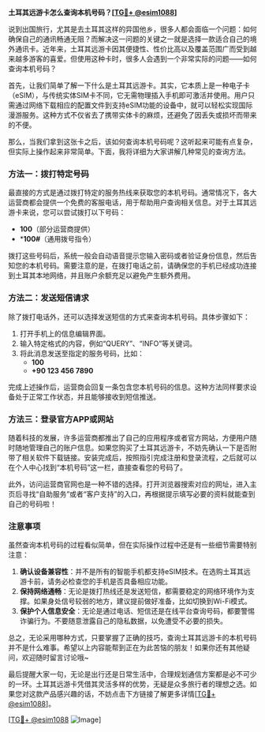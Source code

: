 **土耳其远游卡怎么查询本机号码？[[TG💪+ @esim1088](https://t.me/s/esim1088)]**

说到出国旅行，尤其是去土耳其这样的异国他乡，很多人都会面临一个问题：如何确保自己的通讯畅通无阻？而解决这一问题的关键之一就是选择一款适合自己的境外通讯卡。近年来，土耳其远游卡因其便捷性、性价比高以及覆盖范围广而受到越来越多游客的喜爱。但使用这种卡时，很多人会遇到一个非常实际的问题——如何查询本机号码？

首先，让我们简单了解一下什么是土耳其远游卡。其实，它本质上是一种电子卡（eSIM），与传统实体SIM卡不同，它无需物理插入手机即可激活并使用。用户只需通过网络下载相应的配置文件到支持eSIM功能的设备中，就可以轻松实现国际漫游服务。这种方式不仅省去了携带实体卡的麻烦，还避免了因丢失或损坏而带来的不便。

那么，当我们拿到这张卡之后，该如何查询本机号码呢？这听起来可能有点复杂，但实际上操作起来非常简单。下面，我将详细为大家讲解几种常见的查询方法。

### 方法一：拨打特定号码

最直接的方式是通过拨打特定的服务热线来获取您的本机号码。通常情况下，各大运营商都会提供一个免费的客服电话，用于帮助用户查询相关信息。对于土耳其远游卡来说，您可以尝试拨打以下号码：

- **100**（部分运营商提供）
- ***100#**（通用拨号指令）

拨打这些号码后，系统一般会自动语音提示您输入密码或者验证身份信息，然后告知您的本机号码。需要注意的是，在拨打电话之前，请确保您的手机已经成功连接到土耳其本地网络，并且账户余额充足以避免产生额外费用。

### 方法二：发送短信请求

除了拨打电话外，还可以选择发送短信的方式来查询本机号码。具体步骤如下：

1. 打开手机上的信息编辑界面。
2. 输入特定格式的内容，例如“QUERY”、“INFO”等关键词。
3. 将此消息发送至指定的服务号码，比如：
   - **100**
   - **+90 123 456 7890**

完成上述操作后，运营商会回复一条包含您本机号码的信息。这种方法同样要求设备处于正常工作状态，并且能够接收到短信推送。

### 方法三：登录官方APP或网站

随着科技的发展，许多运营商都推出了自己的应用程序或者官方网站，方便用户随时随地管理自己的账户信息。如果您购买了土耳其远游卡，不妨先确认一下是否附带了相关软件下载链接。安装完成后，按照指引完成注册和登录流程，之后就可以在个人中心找到“本机号码”这一栏，直接查看您的号码了。

此外，访问运营商官网也是一种不错的选择。打开浏览器搜索对应的网址，进入主页后寻找“自助服务”或者“客户支持”的入口，再根据提示填写必要的资料就能查到自己的号码啦！

### 注意事项

虽然查询本机号码的过程看似简单，但在实际操作过程中还是有一些细节需要特别注意：

1. **确认设备兼容性**：并不是所有的智能手机都支持eSIM技术。在选购土耳其远游卡前，请务必检查您的手机是否具备相应功能。
2. **保持网络通畅**：无论是拨打热线还是发送短信，都需要稳定的网络环境作为支撑。如果身处信号较弱的地方，建议提前做好准备，比如切换到Wi-Fi模式。
3. **保护个人信息安全**：无论是通过电话、短信还是在线平台查询号码，都要警惕诈骗行为。不要随意泄露自己的隐私数据，以免遭受不必要的损失。

总之，无论采用哪种方式，只要掌握了正确的技巧，查询土耳其远游卡的本机号码并不是什么难事。希望以上内容能帮到正在为此苦恼的朋友！如果你还有其他疑问，欢迎随时留言讨论哦~

最后提醒大家一句，无论是出行还是日常生活中，合理规划通信方案都是必不可少的一环。土耳其远游卡凭借其灵活多样的优势，无疑是众多旅行者的理想之选。如果您对这款产品感兴趣的话，不妨点击下方链接了解更多详情[[TG💪+ @esim1088](https://t.me/s/esim1088)]。

[[TG💪+ @esim1088](https://t.me/s/esim1088) ![Image](https://i.postimg.cc/4NQfJmqS/Snipaste-2025-05-13-00-14-12.png)]